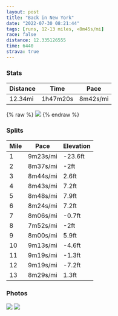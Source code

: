 ```yaml
---
layout: post
title: "Back in New York"
date: "2022-07-30 08:21:44"
tags: [runs, 12-13 miles, <8m45s/mi]
race: false
distance: 12.335126555
time: 6440
strava: true
---
```


### Stats

| Distance | Time | Pace |
|----------|------|------|
|12.34mi|1h47m20s|8m42s/mi|

{% raw %}
<img src='https://maps.googleapis.com/maps/api/staticmap?maptype=roadmap&path=enc:__wwFpvtbMq@]sAiDKHO|A{CzIq@vCDNnIpEz@v@pEjCtApAtLjDfGG`Bv@Z@^]`COBmA^aA|DEv@q@jEVLKzGp@dC|Bz@U|@iAb@CfAz@\tA`CjAnIx@nA`AnC`AzC\~BClQl@~In@pPh@j@?dDo@zEGbAX`Az@b@NpKdAHPpKnAbIh@pErAnAFtBCbGz@FF[|CNx@^b@]\GZBd@}@hHAp@PNxMp@`BVdA\d@rAVVxDq@rAMdAiELVdDYz@TJTO~B@dBzBfAbAAl@b@`ANb@b@jFRjEF^_@l@_BBa@PO`CxAt@\v@p@p@bAhAEr@\`Ds@XU\mBi@{@_@O^s@h@_FVi@@]O{@HgBNo@b@u@t@JdEe@vAkAbBWZc@Da@MYh@_@Lo@RoCWcBe@kBe@cAUsAE{DKo@a@aAw@_AG}@y@eB_AeA[cB@]OEUqAa@o@w@RGUSHQsAe@v@aCjAScC]{@OwCgAo@aAGIoAu@kCIgAOSTu@A[y@oDWk@{@{DU_@o@_C]aAy@]Lw@Q@a@Oy@_E]s@qAmJU_@DUW_BWm@IiEMBH@E[n@]?k@t@@\m@VHf@UV}BiAiAw@wAi@[sA_Bq@kBSwAq@gAW_B]cAAaB[}CYQFCGmC_@uAPy@pAi@NYWsMVtCM`B[HGVDnDMZ\nBIZHf@BfHLz@GlA^tDl@jC]XUCChAkAWW\dApAVr@dAxE~@`Fb@nFl@xBTpCRd@D^On@Nl@PCGz@fCxEtBtB`@BNRx@nEh@f@Ht@`@\d@lCCfCTHL\n@d@n@BGYtFzQhK~JbBdEj@v@lAzF^fEZvAId@H~Ae@~@yB\@JBSEb@Rl@IhBa@nAu@jAe@VkANcB[_BHs@l@GbGk@vGkBvByArDc@b@wB?WOK_@Au@]k@gDeB]Po@bB_@RaAIsDgAuBDcH_@wB}@i@e@IgA@yANg@EOgDmAy@Jc@?OdEKr@_@NoFs@gEGcGe@cGaAAmBh@gECqBHw@Vk@OeDgCk@}D]oATiAIyBkAqJqAaFWaK{A_Kc@cLmB_Gl@g[aBaH@iI]_DmAkAaAyNmBe@[BHSi@q@e@wG?qAi@}@Iw@m@AWm@RmAA}AgAi@OQ[mAEe@Lc@^]~@&key=AIzaSyC1MId7bFpkLXNAaYhBSTb8jLyiSqzbDtM&size=800x800&markers=color:yellow|label:S|40.7552,-74.00313&markers=color:green|label:F|40.74816999999998,-74.0079400000001'>
{% endraw %}

### Splits

| Mile | Pace | Elevation |
|------|------|-----------|
|1|9m23s/mi|-23.6ft|
|2|8m37s/mi|-2ft|
|3|8m44s/mi|2.6ft|
|4|8m43s/mi|7.2ft|
|5|8m48s/mi|7.9ft|
|6|8m24s/mi|7.2ft|
|7|8m06s/mi|-0.7ft|
|8|7m52s/mi|-2ft|
|9|8m00s/mi|5.9ft|
|10|9m13s/mi|-4.6ft|
|11|9m19s/mi|-1.3ft|
|12|9m19s/mi|-7.2ft|
|13|8m29s/mi|1.3ft|

### Photos
<img src='https://dgtzuqphqg23d.cloudfront.net/wrAJfHjwAQxpY1l8jVVVoKPerFqadoKXXkioSP82NAQ-614x768.jpg'>

<img src='https://dgtzuqphqg23d.cloudfront.net/MefNvvfq1IFQJ7FLjv3COY7XPmizqPSuhyVZ4aUwmX4-614x768.jpg'>
